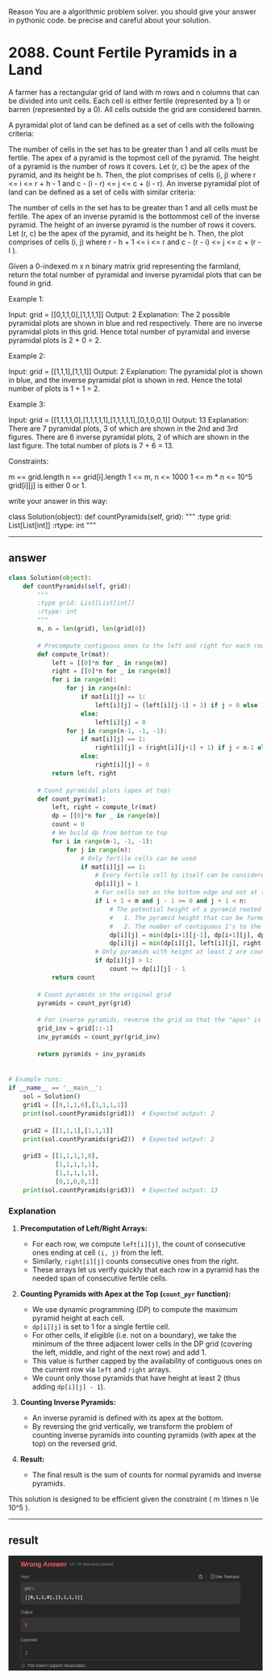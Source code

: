 Reason You are a algorithmic problem solver. you should give your answer in pythonic code. be precise and careful about your solution.

# 2088. Count Fertile Pyramids in a Land

A farmer has a rectangular grid of land with m rows and n columns that can be divided into unit cells. Each cell is either fertile (represented by a 1) or barren (represented by a 0). All cells outside the grid are considered barren.

A pyramidal plot of land can be defined as a set of cells with the following criteria:

The number of cells in the set has to be greater than 1 and all cells must be fertile.
The apex of a pyramid is the topmost cell of the pyramid. The height of a pyramid is the number of rows it covers. Let (r, c) be the apex of the pyramid, and its height be h. Then, the plot comprises of cells (i, j) where r <= i <= r + h - 1 and c - (i - r) <= j <= c + (i - r).
An inverse pyramidal plot of land can be defined as a set of cells with similar criteria:

The number of cells in the set has to be greater than 1 and all cells must be fertile.
The apex of an inverse pyramid is the bottommost cell of the inverse pyramid. The height of an inverse pyramid is the number of rows it covers. Let (r, c) be the apex of the pyramid, and its height be h. Then, the plot comprises of cells (i, j) where r - h + 1 <= i <= r and c - (r - i) <= j <= c + (r - I
).

Given a 0-indexed m x n binary matrix grid representing the farmland, return the total number of pyramidal and inverse pyramidal plots that can be found in grid.

Example 1:

Input: grid = [[0,1,1,0],[1,1,1,1]]
Output: 2
Explanation: The 2 possible pyramidal plots are shown in blue and red respectively.
There are no inverse pyramidal plots in this grid. 
Hence total number of pyramidal and inverse pyramidal plots is 2 + 0 = 2.

Example 2:

Input: grid = [[1,1,1],[1,1,1]]
Output: 2
Explanation: The pyramidal plot is shown in blue, and the inverse pyramidal plot is shown in red. 
Hence the total number of plots is 1 + 1 = 2.

Example 3:

Input: grid = [[1,1,1,1,0],[1,1,1,1,1],[1,1,1,1,1],[0,1,0,0,1]]
Output: 13
Explanation: There are 7 pyramidal plots, 3 of which are shown in the 2nd and 3rd figures.
There are 6 inverse pyramidal plots, 2 of which are shown in the last figure.
The total number of plots is 7 + 6 = 13.

Constraints:

m == grid.length
n == grid[i].length
1 <= m, n <= 1000
1 <= m * n <= 10^5
grid[i][j] is either 0 or 1.

write your answer in this way:

class Solution(object):
    def countPyramids(self, grid):
        """
        :type grid: List[List[int]]
        :rtype: int
        """
        
---

## answer

```python
class Solution(object):
    def countPyramids(self, grid):
        """
        :type grid: List[List[int]]
        :rtype: int
        """
        m, n = len(grid), len(grid[0])
        
        # Precompute contiguous ones to the left and right for each row.
        def compute_lr(mat):
            left = [[0]*n for _ in range(m)]
            right = [[0]*n for _ in range(m)]
            for i in range(m):
                for j in range(n):
                    if mat[i][j] == 1:
                        left[i][j] = (left[i][j-1] + 1) if j > 0 else 1
                    else:
                        left[i][j] = 0
                for j in range(n-1, -1, -1):
                    if mat[i][j] == 1:
                        right[i][j] = (right[i][j+1] + 1) if j < n-1 else 1
                    else:
                        right[i][j] = 0
            return left, right
        
        # Count pyramidal plots (apex at top)
        def count_pyr(mat):
            left, right = compute_lr(mat)
            dp = [[0]*n for _ in range(m)]
            count = 0
            # We build dp from bottom to top
            for i in range(m-1, -1, -1):
                for j in range(n):
                    # Only fertile cells can be used
                    if mat[i][j] == 1:
                        # Every fertile cell by itself can be considered as a pyramid of height 1.
                        dp[i][j] = 1
                        # For cells not on the bottom edge and not at the extreme columns
                        if i + 1 < m and j - 1 >= 0 and j + 1 < n:
                            # The potential height of a pyramid rooted at (i,j) is limited by:
                            #   1. The pyramid height that can be formed below (i,j).
                            #   2. The number of contiguous 1's to the left and right of (i,j) on current row.
                            dp[i][j] = min(dp[i+1][j-1], dp[i+1][j], dp[i+1][j+1]) + 1
                            dp[i][j] = min(dp[i][j], left[i][j], right[i][j])
                        # Only pyramids with height at least 2 are counted.
                        if dp[i][j] > 1:
                            count += dp[i][j] - 1
            return count
        
        # Count pyramids in the original grid
        pyramids = count_pyr(grid)
        
        # For inverse pyramids, reverse the grid so that the "apex" is now on top.
        grid_inv = grid[::-1]
        inv_pyramids = count_pyr(grid_inv)
        
        return pyramids + inv_pyramids


# Example runs:
if __name__ == '__main__':
    sol = Solution()
    grid1 = [[0,1,1,0],[1,1,1,1]]
    print(sol.countPyramids(grid1))  # Expected output: 2
    
    grid2 = [[1,1,1],[1,1,1]]
    print(sol.countPyramids(grid2))  # Expected output: 2
    
    grid3 = [[1,1,1,1,0],
             [1,1,1,1,1],
             [1,1,1,1,1],
             [0,1,0,0,1]]
    print(sol.countPyramids(grid3))  # Expected output: 13
```

### Explanation

1. **Precomputation of Left/Right Arrays:**
   - For each row, we compute `left[i][j]`, the count of consecutive ones ending at cell `(i, j)` from the left.
   - Similarly, `right[i][j]` counts consecutive ones from the right.
   - These arrays let us verify quickly that each row in a pyramid has the needed span of consecutive fertile cells.

2. **Counting Pyramids with Apex at the Top (`count_pyr` function):**
   - We use dynamic programming (DP) to compute the maximum pyramid height at each cell.
   - `dp[i][j]` is set to 1 for a single fertile cell.
   - For other cells, if eligible (i.e. not on a boundary), we take the minimum of the three adjacent lower cells in the DP grid (covering the left, middle, and right of the next row) and add 1.
   - This value is further capped by the availability of contiguous ones on the current row via `left` and `right` arrays.
   - We count only those pyramids that have height at least 2 (thus adding `dp[i][j] - 1`).

3. **Counting Inverse Pyramids:**
   - An inverse pyramid is defined with its apex at the bottom.
   - By reversing the grid vertically, we transform the problem of counting inverse pyramids into counting pyramids (with apex at the top) on the reversed grid.
   
4. **Result:**
   - The final result is the sum of counts for normal pyramids and inverse pyramids.

This solution is designed to be efficient given the constraint \( m \times n \le 10^5 \).


---

## result

![alt text](assets/image6.png)